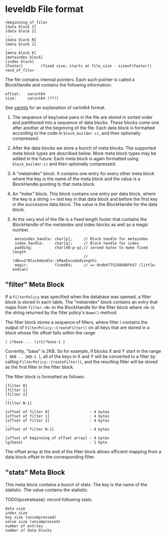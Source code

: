 leveldb File format
===================

    <beginning_of_file>
    [data block 1]
    [data block 2]
    ...
    [data block N]
    [meta block 1]
    ...
    [meta block K]
    [metaindex block]
    [index block]
    [Footer]        (fixed size; starts at file_size - sizeof(Footer))
    <end_of_file>

The file contains internal pointers.  Each such pointer is called
a BlockHandle and contains the following information:

    offset:   varint64
    size:     varint64 (???)

See [varints](https://developers.google.com/protocol-buffers/docs/encoding#varints)
for an explanation of varint64 format.

1.  The sequence of key/value pairs in the file are stored in sorted
order and partitioned into a sequence of data blocks.  These blocks
come one after another at the beginning of the file.  Each data block
is formatted according to the code in `block_builder.cc`, and then
optionally compressed.

2. After the data blocks we store a bunch of meta blocks.  The
supported meta block types are described below.  More meta block types
may be added in the future.  Each meta block is again formatted using
`block_builder.cc` and then optionally compressed.

3. A "metaindex" block.  It contains one entry for every other meta
block where the key is the name of the meta block and the value is a
BlockHandle pointing to that meta block.

4. An "index" block.  This block contains one entry per data block,
where the key is a string >= last key in that data block and before
the first key in the successive data block.  The value is the
BlockHandle for the data block.

5. At the very end of the file is a fixed length footer that contains
the BlockHandle of the metaindex and index blocks as well as a magic number.

        metaindex_handle: char[p];     // Block handle for metaindex
        index_handle:     char[q];     // Block handle for index
        padding:          char[40-p-q];// zeroed bytes to make fixed length
                                       // (40==2*BlockHandle::kMaxEncodedLength)
        magic:            fixed64;     // == 0xdb4775248b80fb57 (little-endian)

## "filter" Meta Block

If a `FilterPolicy` was specified when the database was opened, a
filter block is stored in each table.  The "metaindex" block contains
an entry that maps from `filter.<N>` to the BlockHandle for the filter
block where `<N>` is the string returned by the filter policy's
`Name()` method.

The filter block stores a sequence of filters, where filter i contains
the output of `FilterPolicy::CreateFilter()` on all keys that are stored
in a block whose file offset falls within the range

    [ i*base ... (i+1)*base-1 ]

Currently, "base" is 2KB.  So for example, if blocks X and Y start in
the range `[ 0KB .. 2KB-1 ]`, all of the keys in X and Y will be
converted to a filter by calling `FilterPolicy::CreateFilter()`, and the
resulting filter will be stored as the first filter in the filter
block.

The filter block is formatted as follows:

    [filter 0]
    [filter 1]
    [filter 2]
    ...
    [filter N-1]

    [offset of filter 0]                  : 4 bytes
    [offset of filter 1]                  : 4 bytes
    [offset of filter 2]                  : 4 bytes
    ...
    [offset of filter N-1]                : 4 bytes

    [offset of beginning of offset array] : 4 bytes
    lg(base)                              : 1 byte

The offset array at the end of the filter block allows efficient
mapping from a data block offset to the corresponding filter.

## "stats" Meta Block

This meta block contains a bunch of stats.  The key is the name
of the statistic.  The value contains the statistic.

TODO(postrelease): record following stats.

    data size
    index size
    key size (uncompressed)
    value size (uncompressed)
    number of entries
    number of data blocks
